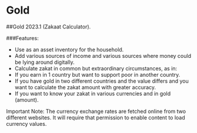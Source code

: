 # Gold

##Gold 2023.1 (Zakaat Calculator).

###Features:
* Use as an asset inventory for the household.
* Add various sources of income and various sources where money could be lying around digitally.
* Calculate zakat in common but extraordinary circumstances, as in:
 * If you earn in 1 country but want to support poor in another country.
 * If you have gold in two different countries and the value differs and you want to calculate the zakat amount with greater accuracy.
 * If you want to know your zakat in various currencies and in gold (amount).
 
Important Note: The currency exchange rates are fetched online from two different websites. It will require that permission to enable content to load currency values.
